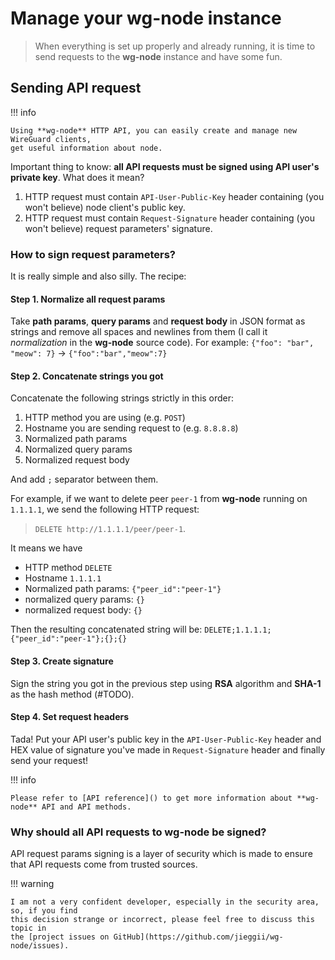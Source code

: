 # Manage your wg-node instance

> When everything is set up properly and already running, it is time to send requests to the
> **wg-node** instance and have some fun.

## Sending API request

!!! info

    Using **wg-node** HTTP API, you can easily create and manage new WireGuard clients,
    get useful information about node.

Important thing to know: **all API requests must be signed using API user's private key**.
What does it mean?

1. HTTP request must contain `API-User-Public-Key` header containing (you won't believe) node client's public key.
2. HTTP request must contain `Request-Signature` header containing (you won't believe) request parameters'
   signature.

### How to sign request parameters?

It is really simple and also silly. The recipe:

#### Step 1. Normalize all request params

Take **path params**, **query params** and **request body** in JSON format as strings
and remove all spaces and newlines from them
(I call it _normalization_ in the **wg-node** source code).
For example: `{"foo": "bar", "meow": 7}` -> `{"foo":"bar","meow":7}`

#### Step 2. Concatenate strings you got

Concatenate the following strings strictly in this order:

1. HTTP method you are using (e.g. `POST`)
2. Hostname you are sending request to (e.g. `8.8.8.8`)
3. Normalized path params
4. Normalized query params
5. Normalized request body

And add `;` separator between them.

For example, if we want to delete peer `peer-1` from **wg-node** running on `1.1.1.1`,
we send the following HTTP request:

> `DELETE http://1.1.1.1/peer/peer-1`.

It means we have

- HTTP method `DELETE`
- Hostname `1.1.1.1`
- Normalized path params: `{"peer_id":"peer-1"}`
- normalized query params: `{}`
- normalized request body: `{}`

Then the resulting concatenated string will be: `DELETE;1.1.1.1;{"peer_id":"peer-1"};{};{}`

#### Step 3. Create signature

Sign the string you got in the previous step using **RSA** algorithm and **SHA-1** as the hash method (#TODO).

#### Step 4. Set request headers

Tada!
Put your API user's public key in the `API-User-Public-Key` header and
HEX value of signature you've made in `Request-Signature` header and finally send your request!

!!! info

    Please refer to [API reference]() to get more information about **wg-node** API and API methods.

### Why should all API requests to wg-node be signed?

API request params signing is a layer of security which is made to ensure
that API requests come from trusted sources.

!!! warning

    I am not a very confident developer, especially in the security area, so, if you find
    this decision strange or incorrect, please feel free to discuss this topic in
    the [project issues on GitHub](https://github.com/jieggii/wg-node/issues).